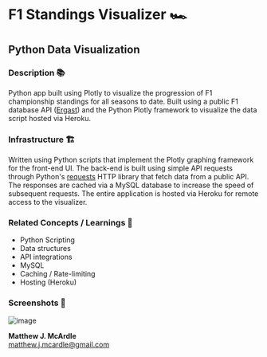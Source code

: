 # F1 Standings Visualizer 🏎️

## Python Data Visualization

### Description 📚

Python app built using Plotly to visualize the progression of F1 championship standings for all seasons to date. Built using a public F1 database API ([Ergast](http://ergast.com/mrd/)) and the Python Plotly framework to visualize the data script hosted via Heroku.

### Infrastructure 🏗️

Written using Python scripts that implement the Plotly graphing framework for the front-end UI. The back-end is built using simple API requests through Python's [requests](https://pypi.org/project/requests/) HTTP library that fetch data from a public API. The responses are cached via a MySQL database to increase the speed of subsequent requests. The entire application is hosted via Heroku for remote access to the visualizer.

### Related Concepts / Learnings 💭

* Python Scripting
* Data structures
* API integrations
* MySQL
* Caching / Rate-limiting
* Hosting (Heroku)

### Screenshots 📸

![image](https://user-images.githubusercontent.com/5607044/182189284-dee7b7a4-9e12-4465-aaba-fa20782228a7.png)


<b>Matthew J. McArdle</b>
<br>
matthew.j.mcardle@gmail.com
